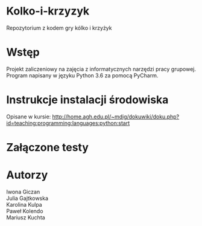 # Kolko-i-krzyzyk
Repozytorium z kodem gry kólko i krzyżyk

# Wstęp
Projekt zaliczeniowy na zajęcia z informatycznych narzędzi pracy grupowej. Program napisany w języku Python 3.6 za pomocą PyCharm.

# Instrukcje instalacji środowiska
Opisane w kursie: http://home.agh.edu.pl/~mdig/dokuwiki/doku.php?id=teaching:programming:languages:python:start

# Załączone testy

# Autorzy
Iwona Giczan <br />
Julia Gajtkowska <br />
Karolina Kulpa <br />
Paweł Kolendo <br />
Mariusz Kuchta <br />
